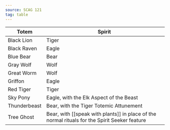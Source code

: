 ```yaml
---
source: SCAG 121
tag: table
---
```


|Totem|Spirit|
|----|------------|
|Black Lion|Tiger|
|Black Raven|Eagle|
|Blue Bear|Bear|
|Gray Wolf|Wolf|
|Great Worm|Wolf|
|Griffon|Eagle|
|Red Tiger|Tiger|
|Sky Pony|Eagle, with the Elk Aspect of the Beast|
|Thunderbeast|Bear, with the Tiger Totemic Attunement|
|Tree Ghost|Bear, with [[speak with plants]] in place of the normal rituals for the Spirit Seeker feature|
